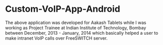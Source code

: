 # Custom-VoIP-App-Android

The above application was developed for Aakash Tablets while I was working as Project Trainee at Indian Institute of Technology, Bombay between December, 2013 - January, 2014 which basically helped a user to make intranet VoIP calls over FreeSWITCH server.
